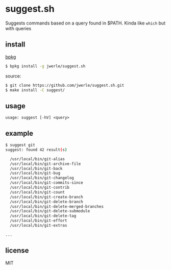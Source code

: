suggest.sh
==========

Suggests commands based on a query found in $PATH. Kinda like `which`
but with queries

## install

[bpkg](https://github.com/bpkg/bpkg)

```sh
$ bpkg install -g jwerle/suggest.sh
```

source:

```sh
$ git clone https://github.com/jwerle/suggest.sh.git
$ make install -C suggest/
```

## usage

```
usage: suggest [-hV] <query>
```

## example

```sh
$ suggest git
suggest: found 42 result(s)

  /usr/local/bin/git-alias
  /usr/local/bin/git-archive-file
  /usr/local/bin/git-back
  /usr/local/bin/git-bug
  /usr/local/bin/git-changelog
  /usr/local/bin/git-commits-since
  /usr/local/bin/git-contrib
  /usr/local/bin/git-count
  /usr/local/bin/git-create-branch
  /usr/local/bin/git-delete-branch
  /usr/local/bin/git-delete-merged-branches
  /usr/local/bin/git-delete-submodule
  /usr/local/bin/git-delete-tag
  /usr/local/bin/git-effort
  /usr/local/bin/git-extras

...
```

## license

MIT
